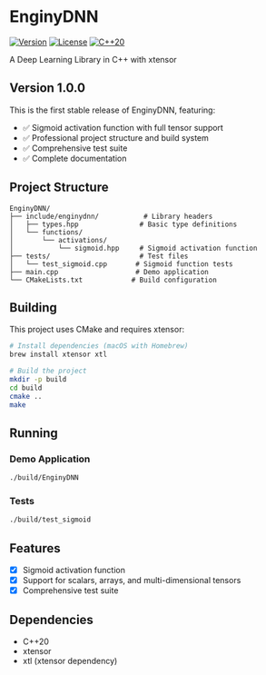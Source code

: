 # EnginyDNN

[![Version](https://img.shields.io/badge/version-1.0.0-blue.svg)](https://github.com/pablopimas/enginy-dnn/releases)
[![License](https://img.shields.io/badge/license-GPL--3.0-green.svg)](LICENSE)
[![C++20](https://img.shields.io/badge/C++-20-blue.svg)](https://en.cppreference.com/w/cpp/20)

A Deep Learning Library in C++ with xtensor

## Version 1.0.0

This is the first stable release of EnginyDNN, featuring:
- ✅ Sigmoid activation function with full tensor support
- ✅ Professional project structure and build system
- ✅ Comprehensive test suite
- ✅ Complete documentation

## Project Structure

```
EnginyDNN/
├── include/enginydnn/           # Library headers
│   ├── types.hpp               # Basic type definitions
│   └── functions/
│       └── activations/
│           └── sigmoid.hpp     # Sigmoid activation function
├── tests/                      # Test files
│   └── test_sigmoid.cpp       # Sigmoid function tests
├── main.cpp                   # Demo application
└── CMakeLists.txt            # Build configuration
```

## Building

This project uses CMake and requires xtensor:

```bash
# Install dependencies (macOS with Homebrew)
brew install xtensor xtl

# Build the project
mkdir -p build
cd build
cmake ..
make
```

## Running

### Demo Application
```bash
./build/EnginyDNN
```

### Tests
```bash
./build/test_sigmoid
```

## Features

- [x] Sigmoid activation function
- [x] Support for scalars, arrays, and multi-dimensional tensors
- [x] Comprehensive test suite

## Dependencies

- C++20
- xtensor
- xtl (xtensor dependency)
